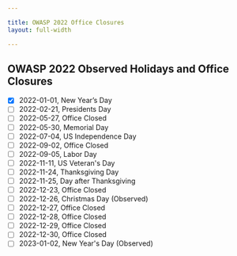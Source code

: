 ```yaml
---

title: OWASP 2022 Office Closures
layout: full-width

---
```


## OWASP 2022 Observed Holidays and Office Closures

- [x] 2022-01-01, New Year’s Day
- [ ] 2022-02-21, Presidents Day
- [ ] 2022-05-27, Office Closed
- [ ] 2022-05-30, Memorial Day
- [ ] 2022-07-04, US Independence Day
- [ ] 2022-09-02, Office Closed
- [ ] 2022-09-05, Labor Day
- [ ] 2022-11-11, US Veteran's Day
- [ ] 2022-11-24, Thanksgiving Day
- [ ] 2022-11-25, Day after Thanksgiving
- [ ] 2022-12-23, Office Closed
- [ ] 2022-12-26, Christmas Day (Observed)
- [ ] 2022-12-27, Office Closed
- [ ] 2022-12-28, Office Closed
- [ ] 2022-12-29, Office Closed
- [ ] 2022-12-30, Office Closed
- [ ] 2023-01-02, New Year's Day (Observed)
